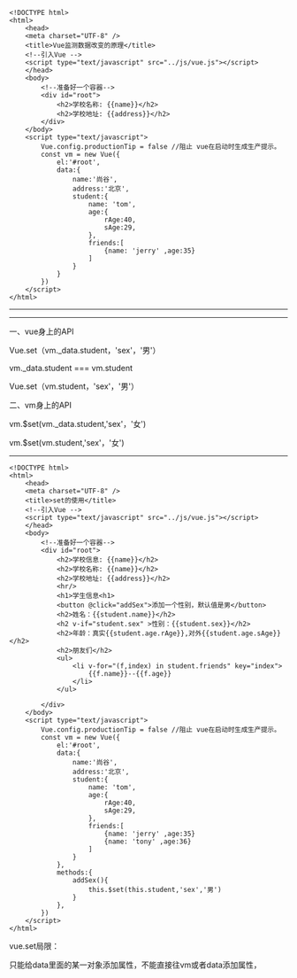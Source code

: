 

```
<!DOCTYPE html>
<html>
	<head>
	<meta charset="UTF-8" />
	<title>Vue监测数据改变的原理</title>
	<!--引入Vue -->
	<script type="text/javascript" src="../js/vue.js"></script> 
	</head>
	<body>
		<!--准备好一个容器-->
		<div id="root">
			<h2>学校名称: {{name}}</h2>
			<h2>学校地址: {{address}}</h2>
		</div>
	</body>
	<script type="text/javascript">
		Vue.config.productionTip = false //阻止 vue在启动时生成生产提示。
		const vm = new Vue({
			el:'#root', 
			data:{
				name:'尚谷',
				address:'北京',
				student:{
					name: 'tom',
					age:{
						rAge:40,
						sAge:29,
					},
					friends:[
						{name: 'jerry' ,age:35}
					]
                }
            }
        })
    </script>
</html>
```



--------------------------------

-----------



一、vue身上的API

Vue.set（vm._data.student，'sex'，'男'）

vm._data.student === vm.student

Vue.set（vm.student，'sex'，'男'）



二、vm身上的API

vm.$set(vm._data.student,'sex'，'女')

vm.$set(vm.student,'sex'，'女')

---------------



```
<!DOCTYPE html>
<html>
	<head>
	<meta charset="UTF-8" />
	<title>set的使用</title>
	<!--引入Vue -->
	<script type="text/javascript" src="../js/vue.js"></script> 
	</head>
	<body>
		<!--准备好一个容器-->
		<div id="root">
			<h2>学校信息: {{name}}</h2>
			<h2>学校名称: {{name}}</h2>
			<h2>学校地址: {{address}}</h2>
			<hr/>
			<h1>学生信息<h1>
			<button @click="addSex">添加一个性别，默认值是男</button>
			<h2>姓名：{{student.name}}</h2>
			<h2 v-if="student.sex" >性别：{{student.sex}}</h2>
			<h2>年龄：真实{{student.age.rAge}},对外{{student.age.sAge}}</h2>
			<h2>朋友们</h2>
			<ul>
				<li v-for="(f,index) in student.friends" key="index">
					{{f.name}}--{{f.age}}
				</li>
			</ul>
			
		</div>
	</body>
	<script type="text/javascript">
		Vue.config.productionTip = false //阻止 vue在启动时生成生产提示。
		const vm = new Vue({
			el:'#root', 
			data:{
				name:'尚谷',
				address:'北京',
				student:{
					name: 'tom',
					age:{
						rAge:40,
						sAge:29,
					},
					friends:[
						{name: 'jerry' ,age:35}
						{name: 'tony' ,age:36}
					]
                }
            },
            methods:{
            	addSex(){
            		this.$set(this.student,'sex','男')
            	}
            },
        })
    </script>
</html>
```



vue.set局限：

只能给data里面的某一对象添加属性，不能直接往vm或者data添加属性，
